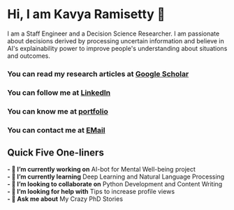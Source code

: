# Hi, I am Kavya Ramisetty 👋

I am a Staff Engineer and a Decision Science Researcher. I am passionate about decisions derived by processing uncertain information and believe in AI's explainability power to improve people's understanding about situations and outcomes. 

### You can read my research articles at [Google Scholar](https://scholar.google.com/citations?hl=en&user=SlYH23kAAAAJ&view_op=list_works&sortby=pubdate)

### You can follow me at [LinkedIn](https://www.linkedin.com/in/kavya-ramisetty-509298104/)

### You can know me at [portfolio](https://ramisettykavya06.wixsite.com/personal)

### You can contact me at [EMail](ramisetty.kavya06@gmail.com)

## Quick Five One-liners

**- 🔭 I’m currently working on** AI-bot for Mental Well-being project<br>
**- 🌱 I’m currently learning** Deep Learning and Natural Language Processing<br>
**- 👯 I’m looking to collaborate on** Python Development and Content Writing<br>
**- 🤔 I’m looking for help with** Tips to increase profile views<br>
**- 💬 Ask me about** My Crazy PhD Stories<br>
